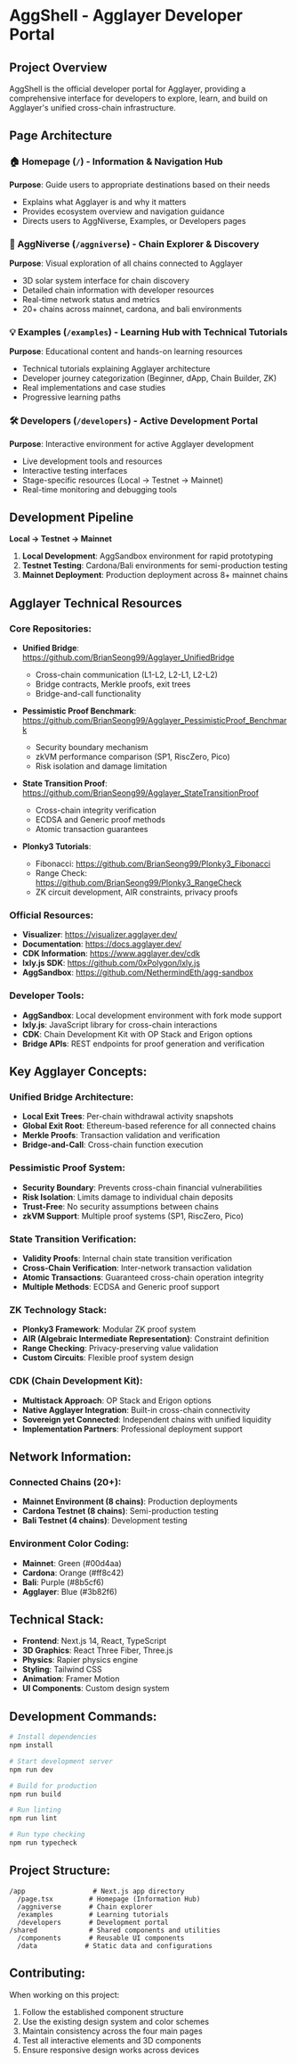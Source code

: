 # AggShell - Agglayer Developer Portal

## Project Overview
AggShell is the official developer portal for Agglayer, providing a comprehensive interface for developers to explore, learn, and build on Agglayer's unified cross-chain infrastructure.

## Page Architecture

### 🏠 Homepage (`/`) - Information & Navigation Hub
**Purpose**: Guide users to appropriate destinations based on their needs
- Explains what Agglayer is and why it matters
- Provides ecosystem overview and navigation guidance
- Directs users to AggNiverse, Examples, or Developers pages

### 🌌 AggNiverse (`/aggniverse`) - Chain Explorer & Discovery
**Purpose**: Visual exploration of all chains connected to Agglayer
- 3D solar system interface for chain discovery
- Detailed chain information with developer resources
- Real-time network status and metrics
- 20+ chains across mainnet, cardona, and bali environments

### 💡 Examples (`/examples`) - Learning Hub with Technical Tutorials
**Purpose**: Educational content and hands-on learning resources
- Technical tutorials explaining Agglayer architecture
- Developer journey categorization (Beginner, dApp, Chain Builder, ZK)
- Real implementations and case studies
- Progressive learning paths

### 🛠️ Developers (`/developers`) - Active Development Portal
**Purpose**: Interactive environment for active Agglayer development
- Live development tools and resources
- Interactive testing interfaces
- Stage-specific resources (Local → Testnet → Mainnet)
- Real-time monitoring and debugging tools

## Development Pipeline
**Local → Testnet → Mainnet**
1. **Local Development**: AggSandbox environment for rapid prototyping
2. **Testnet Testing**: Cardona/Bali environments for semi-production testing
3. **Mainnet Deployment**: Production deployment across 8+ mainnet chains

## Agglayer Technical Resources

### Core Repositories:
- **Unified Bridge**: https://github.com/BrianSeong99/Agglayer_UnifiedBridge
  - Cross-chain communication (L1-L2, L2-L1, L2-L2)
  - Bridge contracts, Merkle proofs, exit trees
  - Bridge-and-call functionality

- **Pessimistic Proof Benchmark**: https://github.com/BrianSeong99/Agglayer_PessimisticProof_Benchmark
  - Security boundary mechanism
  - zkVM performance comparison (SP1, RiscZero, Pico)
  - Risk isolation and damage limitation

- **State Transition Proof**: https://github.com/BrianSeong99/Agglayer_StateTransitionProof
  - Cross-chain integrity verification
  - ECDSA and Generic proof methods
  - Atomic transaction guarantees

- **Plonky3 Tutorials**:
  - Fibonacci: https://github.com/BrianSeong99/Plonky3_Fibonacci
  - Range Check: https://github.com/BrianSeong99/Plonky3_RangeCheck
  - ZK circuit development, AIR constraints, privacy proofs

### Official Resources:
- **Visualizer**: https://visualizer.agglayer.dev/
- **Documentation**: https://docs.agglayer.dev/
- **CDK Information**: https://www.agglayer.dev/cdk
- **lxly.js SDK**: https://github.com/0xPolygon/lxly.js
- **AggSandbox**: https://github.com/NethermindEth/agg-sandbox

### Developer Tools:
- **AggSandbox**: Local development environment with fork mode support
- **lxly.js**: JavaScript library for cross-chain interactions
- **CDK**: Chain Development Kit with OP Stack and Erigon options
- **Bridge APIs**: REST endpoints for proof generation and verification

## Key Agglayer Concepts:

### Unified Bridge Architecture:
- **Local Exit Trees**: Per-chain withdrawal activity snapshots
- **Global Exit Root**: Ethereum-based reference for all connected chains
- **Merkle Proofs**: Transaction validation and verification
- **Bridge-and-Call**: Cross-chain function execution

### Pessimistic Proof System:
- **Security Boundary**: Prevents cross-chain financial vulnerabilities
- **Risk Isolation**: Limits damage to individual chain deposits
- **Trust-Free**: No security assumptions between chains
- **zkVM Support**: Multiple proof systems (SP1, RiscZero, Pico)

### State Transition Verification:
- **Validity Proofs**: Internal chain state transition verification
- **Cross-Chain Verification**: Inter-network transaction validation
- **Atomic Transactions**: Guaranteed cross-chain operation integrity
- **Multiple Methods**: ECDSA and Generic proof support

### ZK Technology Stack:
- **Plonky3 Framework**: Modular ZK proof system
- **AIR (Algebraic Intermediate Representation)**: Constraint definition
- **Range Checking**: Privacy-preserving value validation
- **Custom Circuits**: Flexible proof system design

### CDK (Chain Development Kit):
- **Multistack Approach**: OP Stack and Erigon options
- **Native Agglayer Integration**: Built-in cross-chain connectivity
- **Sovereign yet Connected**: Independent chains with unified liquidity
- **Implementation Partners**: Professional deployment support

## Network Information:

### Connected Chains (20+):
- **Mainnet Environment (8 chains)**: Production deployments
- **Cardona Testnet (8 chains)**: Semi-production testing
- **Bali Testnet (4 chains)**: Development testing

### Environment Color Coding:
- **Mainnet**: Green (#00d4aa)
- **Cardona**: Orange (#ff8c42)
- **Bali**: Purple (#8b5cf6)
- **Agglayer**: Blue (#3b82f6)

## Technical Stack:
- **Frontend**: Next.js 14, React, TypeScript
- **3D Graphics**: React Three Fiber, Three.js
- **Physics**: Rapier physics engine
- **Styling**: Tailwind CSS
- **Animation**: Framer Motion
- **UI Components**: Custom design system

## Development Commands:
```bash
# Install dependencies
npm install

# Start development server
npm run dev

# Build for production
npm run build

# Run linting
npm run lint

# Run type checking
npm run typecheck
```

## Project Structure:
```
/app                 # Next.js app directory
  /page.tsx         # Homepage (Information Hub)
  /aggniverse       # Chain explorer
  /examples         # Learning tutorials
  /developers       # Development portal
/shared             # Shared components and utilities
  /components       # Reusable UI components
  /data            # Static data and configurations
```

## Contributing:
When working on this project:
1. Follow the established component structure
2. Use the existing design system and color schemes
3. Maintain consistency across the four main pages
4. Test all interactive elements and 3D components
5. Ensure responsive design works across devices